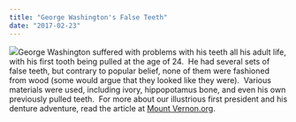 ```yaml
---
title: "George Washington's False Teeth"
date: "2017-02-23"
---
```


![](/images/large_dentures-transparent-300x149.png)George Washington suffered with problems with his teeth all his adult life, with his first tooth being pulled at the age of 24.  He had several sets of false teeth, but contrary to popular belief, none of them were fashioned from wood (some would argue that they looked like they were).  Various materials were used, including ivory, hippopotamus bone, and even his own previously pulled teeth.  For more about our illustrious first president and his denture adventure, read the article at [Mount Vernon.org](http://www.mountvernon.org/digital-encyclopedia/article/wooden-teeth-myth/).
